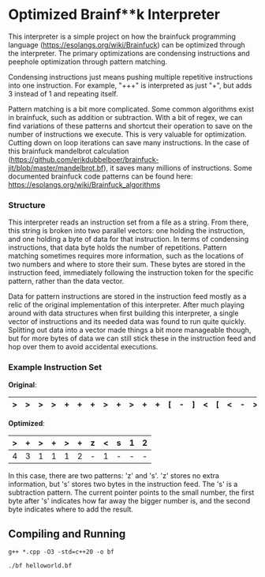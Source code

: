 # Optimized Brainf**k Interpreter
This interpreter is a simple project on how the brainfuck programming language (https://esolangs.org/wiki/Brainfuck) can be optimized through the interpreter. The primary optimizations are condensing instructions and peephole optimization through pattern matching.

Condensing instructions just means pushing multiple repetitive instructions into one instruction. For example, "+++" is interpreted as just "+", but adds 3 instead of 1 and repeating itself.

Pattern matching is a bit more complicated. Some common algorithms exist in brainfuck, such as addition or subtraction. With a bit of regex, we can find variations of these patterns and shortcut their operation to save on the number of instructions we execute. This is very valuable for optimization. Cutting down on loop iterations can save many instructions. In the case of this brainfuck mandelbrot calculation (https://github.com/erikdubbelboer/brainfuck-jit/blob/master/mandelbrot.bf), it saves many millions of instructions. Some documented brainfuck code patterns can be found here: https://esolangs.org/wiki/Brainfuck_algorithms

### Structure
This interpreter reads an instruction set from a file as a string. From there, this string is broken into two parallel vectors: one holding the instruction, and one holding a byte of data for that instruction. In terms of condensing instructions, that data byte holds the number of repetitions. Pattern matching sometimes requires more information, such as the locations of two numbers and where to store their sum. These bytes are stored in the instruction feed, immediately following the instruction token for the specific pattern, rather than the data vector. 

Data for pattern instructions are stored in the instruction feed mostly as a relic of the original implementation of this interpreter. After much playing around with data structures when first building this interpreter, a single vector of instructions and its needed data was found to run quite quickly. Splitting out data into a vector made things a bit more manageable though, but for more bytes of data we can still stick these in the instruction feed and hop over them to avoid accidental executions.

### Example Instruction Set
**Original**:

| > | > | > | > | + | + | + | > | + | > | + | + | [ | - | ] | < | [ | < | - | > | - | < | < | + | > | > | ] | 
| - | - | - | - | - | - | - | - | - | - | - | - | - | - | - | - | - | - | - | - | - | - | - | - | - | - | - |

**Optimized**:

| > | + | > | + | > | + | z | < | s | 1 | 2 |
| - | - | - | - | - | - | - | - | - | - | - |
| 4 | 3 | 1 | 1 | 1 | 2 | - | 1 | - | - | - |

In this case, there are two patterns: 'z' and 's'. 'z' stores no extra information, but 's' stores two bytes in the instruction feed. The 's' is a subtraction pattern. The current pointer points to the small number, the first byte after 's' indicates how far away the bigger number is, and the second byte indicates where to add the result.

## Compiling and Running
`g++ *.cpp -O3 -std=c++20 -o bf`

`./bf helloworld.bf`

